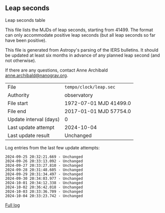 
## Leap seconds

Leap seconds table

This file lists the MJDs of leap seconds, starting from 41499.
The format can only accommodate positive leap seconds (but all
leap seconds so far have been positive).

This file is generated from Astropy's parsing of the IERS
bulletins. It should be updated at least six months in advance
of any planned leap second (and not otherwise).

If there are any questions, contact Anne Archibald
<anne.archibald@nanograv.org>.

|     |     |
|:--- |:--- |
| File | `tempo/clock/leap.sec` |
| Authority | observatory |
| File start | 1972-07-01 MJD 41499.0 |
| File end | 2017-01-01 MJD 57754.0 |
| Update interval (days) | 0 |
| Last update attempt | 2024-10-04 |
| Last update result | Unchanged |

Log entries from the last few update attempts:
```
2024-09-25 20:32:21.669 - Unchanged
2024-09-26 20:33:13.092 - Unchanged
2024-09-27 20:33:27.810 - Unchanged
2024-09-28 20:31:48.605 - Unchanged
2024-09-29 20:31:34.497 - Unchanged
2024-09-30 20:34:03.977 - Unchanged
2024-10-01 20:34:12.338 - Unchanged
2024-10-02 20:36:42.018 - Unchanged
2024-10-03 20:33:36.709 - Unchanged
2024-10-04 20:33:23.742 - Unchanged
```
[Full log](https://raw.githubusercontent.com/ipta/pulsar-clock-corrections/main/log/tempo/clock/leap.sec.log)
